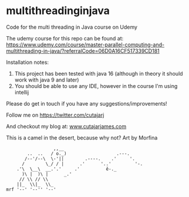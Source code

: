 # multithreadinginjava
Code for the multi threading in Java course on Udemy

The udemy course for this repo can be found at: https://www.udemy.com/course/master-parallel-computing-and-multithreading-in-java/?referralCode=06D0A16CF517339CD181

Installation notes:
1. This project has been tested with java 16 (although in theory it should work with java 9 and later)
2. You should be able to use any IDE, however in the course I'm using intellij

Please do get in touch if you have any suggestions/improvements!

Follow me on https://twitter.com/cutajarj

And checkout my blog at: www.cutajarjames.com

This is a camel in the desert, because why not? Art by Morfina
```
                  ,,__
        ..  ..   / o._)                   .---.
       /--'/--\  \-'||        .----.    .'     '.
      /        \_/ / |      .'      '..'         '-.
    .'\  \__\  __.'.'     .'          ě-._
      )\ |  )\ |      _.'
     // \\ // \\
    ||_  \\|_  \\_
mrf '--' '--'' '--'
```